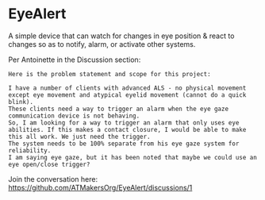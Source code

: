# EyeAlert
A simple device that can watch for changes in eye position &amp; react to changes so as to notify, alarm, or activate other systems.

Per Antoinette in the Discussion section: 

```
Here is the problem statement and scope for this project:

I have a number of clients with advanced ALS - no physical movement except eye movement and atypical eyelid movement (cannot do a quick blink).
These clients need a way to trigger an alarm when the eye gaze communication device is not behaving.
So, I am looking for a way to trigger an alarm that only uses eye abilities. If this makes a contact closure, I would be able to make this all work. We just need the trigger.
The system needs to be 100% separate from his eye gaze system for reliability.
I am saying eye gaze, but it has been noted that maybe we could use an eye open/close trigger?
```
Join the conversation here: https://github.com/ATMakersOrg/EyeAlert/discussions/1
